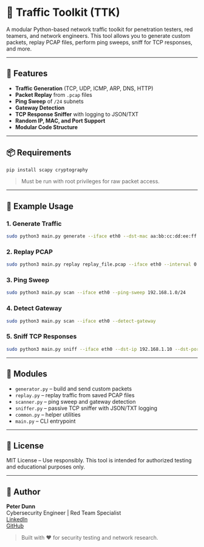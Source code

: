 # 🧰 Traffic Toolkit (TTK)

A modular Python-based network traffic toolkit for penetration testers, red teamers, and network engineers. This tool allows you to generate custom packets, replay PCAP files, perform ping sweeps, sniff for TCP responses, and more.

---

## 🚀 Features

- **Traffic Generation** (TCP, UDP, ICMP, ARP, DNS, HTTP)
- **Packet Replay** from `.pcap` files
- **Ping Sweep** of `/24` subnets
- **Gateway Detection**
- **TCP Response Sniffer** with logging to JSON/TXT
- **Random IP, MAC, and Port Support**
- **Modular Code Structure**

---

## 📦 Requirements

```bash
pip install scapy cryptography
```

> Must be run with root privileges for raw packet access.

---

## 🧪 Example Usage

### 1. Generate Traffic
```bash
sudo python3 main.py generate --iface eth0 --dst-mac aa:bb:cc:dd:ee:ff --dst-ip 192.168.1.10 --protocol TCP
```

### 2. Replay PCAP
```bash
sudo python3 main.py replay replay_file.pcap --iface eth0 --interval 0.5
```

### 3. Ping Sweep
```bash
sudo python3 main.py scan --iface eth0 --ping-sweep 192.168.1.0/24
```

### 4. Detect Gateway
```bash
sudo python3 main.py scan --iface eth0 --detect-gateway
```

### 5. Sniff TCP Responses
```bash
sudo python3 main.py sniff --iface eth0 --dst-ip 192.168.1.10 --dst-port 80 --log-json out.json
```

---

## 📁 Modules

- `generator.py` – build and send custom packets
- `replay.py` – replay traffic from saved PCAP files
- `scanner.py` – ping sweep and gateway detection
- `sniffer.py` – passive TCP sniffer with JSON/TXT logging
- `common.py` – helper utilities
- `main.py` – CLI entrypoint

---

## 📜 License

MIT License – Use responsibly. This tool is intended for authorized testing and educational purposes only.

---

## 👤 Author

**Peter Dunn**  
Cybersecurity Engineer | Red Team Specialist  
[LinkedIn](https://www.linkedin.com/in/pdunncs/)  
[GitHub](https://github.com/viperpjd)

> Built with ❤️ for security testing and network research.
